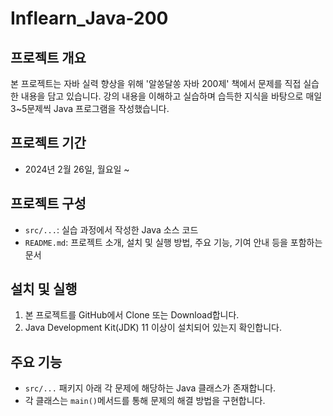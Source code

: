 # Inflearn_Java-200

## 프로젝트 개요

본 프로젝트는 자바 실력 향상을 위해 '알쏭달쏭 자바 200제' 책에서 문제를 직접 실습한 내용을 담고 있습니다. 강의 내용을 이해하고 실습하며 습득한 지식을 바탕으로 매일 3~5문제씩 Java 프로그램을 작성했습니다.

## 프로젝트 기간

* 2024년 2월 26일, 월요일 ~ 

## 프로젝트 구성

* `src/...`: 실습 과정에서 작성한 Java 소스 코드
* `README.md`: 프로젝트 소개, 설치 및 실행 방법, 주요 기능, 기여 안내 등을 포함하는 문서

## 설치 및 실행

1. 본 프로젝트를 GitHub에서 Clone 또는 Download합니다.
2. Java Development Kit(JDK) 11 이상이 설치되어 있는지 확인합니다.

## 주요 기능
* `src/...` 패키지 아래 각 문제에 해당하는 Java 클래스가 존재합니다.
* 각 클래스는 `main()`메서드를 통해 문제의 해결 방법을 구현합니다.
